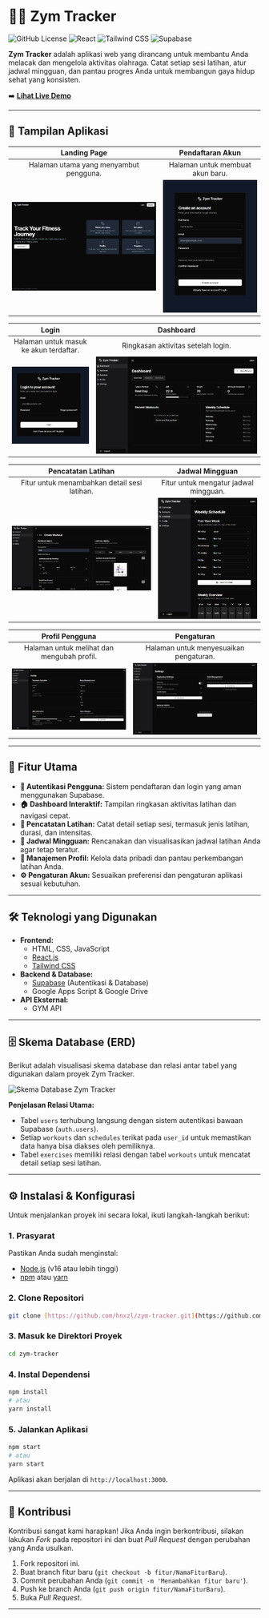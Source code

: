 # 🏋️‍♂️ Zym Tracker

![GitHub License](https://img.shields.io/badge/license-MIT-blue.svg)
![React](https://img.shields.io/badge/React-20232A?style=for-the-badge&logo=react&logoColor=61DAFB)
![Tailwind CSS](https://img.shields.io/badge/Tailwind_CSS-38B2AC?style=for-the-badge&logo=tailwind-css&logoColor=white)
![Supabase](https://img.shields.io/badge/Supabase-3FCF8E?style=for-the-badge&logo=supabase&logoColor=white)

**Zym Tracker** adalah aplikasi web yang dirancang untuk membantu Anda melacak dan mengelola aktivitas olahraga. Catat setiap sesi latihan, atur jadwal mingguan, dan pantau progres Anda untuk membangun gaya hidup sehat yang konsisten.

➡️ **[Lihat Live Demo](https://link-demo-anda.com)**

---

## 📸 Tampilan Aplikasi

| Landing Page | Pendaftaran Akun |
| :---: | :---: |
| Halaman utama yang menyambut pengguna. | Halaman untuk membuat akun baru. |
| ![Landing Page](screenshots/index.png) | ![Pendaftaran Akun](screenshots/create_account.png) |

| Login | Dashboard |
| :---: | :---: |
| Halaman untuk masuk ke akun terdaftar. | Ringkasan aktivitas setelah login. |
| ![Login](screenshots/login.png) | ![Dashboard](screenshots/dashboard.png) |

| Pencatatan Latihan | Jadwal Mingguan |
| :---: | :---: |
| Fitur untuk menambahkan detail sesi latihan. | Fitur untuk mengatur jadwal mingguan. |
| ![Pencatatan Latihan](screenshots/workout.png) | ![Jadwal Mingguan](screenshots/schedule.png) |

| Profil Pengguna | Pengaturan |
| :---: | :---: |
| Halaman untuk melihat dan mengubah profil. | Halaman untuk menyesuaikan pengaturan. |
| ![Profil Pengguna](screenshots/profile.png) | ![Pengaturan](screenshots/settings.png) |


---

## 🚀 Fitur Utama

- **📝 Autentikasi Pengguna:** Sistem pendaftaran dan login yang aman menggunakan Supabase.
- **🏠 Dashboard Interaktif:** Tampilan ringkasan aktivitas latihan dan navigasi cepat.
- **💪 Pencatatan Latihan:** Catat detail setiap sesi, termasuk jenis latihan, durasi, dan intensitas.
- **📅 Jadwal Mingguan:** Rencanakan dan visualisasikan jadwal latihan Anda agar tetap teratur.
- **👤 Manajemen Profil:** Kelola data pribadi dan pantau perkembangan latihan Anda.
- **⚙️ Pengaturan Akun:** Sesuaikan preferensi dan pengaturan aplikasi sesuai kebutuhan.

---

## 🛠️ Teknologi yang Digunakan

- **Frontend:**
  - HTML, CSS, JavaScript
  - [React.js](https://reactjs.org/)
  - [Tailwind CSS](https://tailwindcss.com/)
- **Backend & Database:**
  - [Supabase](https://supabase.io/) (Autentikasi & Database)
  - Google Apps Script & Google Drive
- **API Eksternal:**
  - GYM API

---

## 🗄️ Skema Database (ERD)

Berikut adalah visualisasi skema database dan relasi antar tabel yang digunakan dalam proyek Zym Tracker.

![Skema Database Zym Tracker](screenshoots/db.png)


**Penjelasan Relasi Utama:**
-   Tabel `users` terhubung langsung dengan sistem autentikasi bawaan Supabase (`auth.users`).
-   Setiap `workouts` dan `schedules` terikat pada `user_id` untuk memastikan data hanya bisa diakses oleh pemiliknya.
-   Tabel `exercises` memiliki relasi dengan tabel `workouts` untuk mencatat detail setiap sesi latihan.

---

## ⚙️ Instalasi & Konfigurasi

Untuk menjalankan proyek ini secara lokal, ikuti langkah-langkah berikut:

### 1. Prasyarat
Pastikan Anda sudah menginstal:
- [Node.js](https://nodejs.org/en/) (v16 atau lebih tinggi)
- [npm](https://www.npmjs.com/) atau [yarn](https://yarnpkg.com/)

### 2. Clone Repositori
```bash
git clone [https://github.com/hnxzl/zym-tracker.git](https://github.com/hnxzl/zym-tracker.git)
```

### 3. Masuk ke Direktori Proyek
```bash
cd zym-tracker
```

### 4. Instal Dependensi
```bash
npm install
# atau
yarn install
```

### 5. Jalankan Aplikasi
```bash
npm start
# atau
yarn start
```
Aplikasi akan berjalan di `http://localhost:3000`.

---

## 🤝 Kontribusi

Kontribusi sangat kami harapkan! Jika Anda ingin berkontribusi, silakan lakukan *Fork* pada repositori ini dan buat *Pull Request* dengan perubahan yang Anda usulkan.

1.  Fork repositori ini.
2.  Buat branch fitur baru (`git checkout -b fitur/NamaFiturBaru`).
3.  Commit perubahan Anda (`git commit -m 'Menambahkan fitur baru'`).
4.  Push ke branch Anda (`git push origin fitur/NamaFiturBaru`).
5.  Buka *Pull Request*.

---
